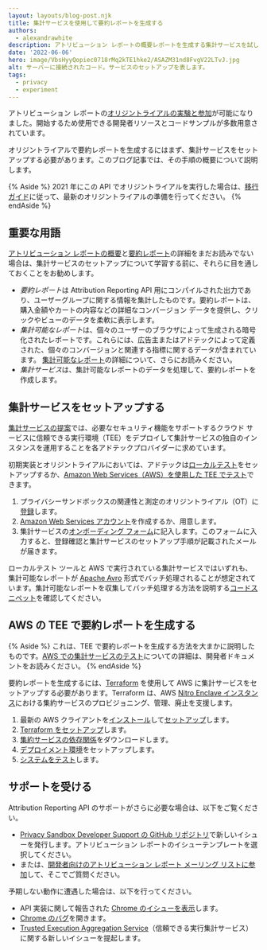 ```yaml
---
layout: layouts/blog-post.njk
title: 集計サービスを使用して要約レポートを生成する
authors:
  - alexandrawhite
description: アトリビューション レポートの概要レポートを生成する集計サービスを試して設定します。
date: '2022-06-06'
hero: image/VbsHyyQopiec0718rMq2kTE1hke2/ASAZM31nd8FvgV22LTvJ.jpg
alt: サーバーに接続されたコード。サービスのセットアップを表します。
tags:
  - privacy
  - experiment
---
```


アトリビューション レポートの[オリジントライアルの実験と参加](/docs/privacy-sandbox/attribution-reporting-experiment/)が可能になりました。開始するため使用できる開発者リソースとコードサンプルが多数用意されています。

オリジントライアルで要約レポートを生成するにはまず、集計サービスをセットアップする必要があります。このブログ記事では、その手順の概要について説明します。

{% Aside %} 2021 年にこの API でオリジントライアルを実行した場合は、[移行ガイド](https://docs.google.com/document/d/1NY7SScCYcPc9v5wtf_fVAikFxGQTAFvwldhExN1P03Y/edit?usp=sharing)に従って、最新のオリジントライアルの準備を行ってください。 {% endAside %}

## 重要な用語

[アトリビューション レポートの概要](/docs/privacy-sandbox/attribution-reporting-introduction/)と[要約レポート](/docs/privacy-sandbox/attribution-reporting/summary-reports/)の詳細をまだお読みでない場合は、集計サービスのセットアップについて学習する前に、それらに目を通しておくことをお勧めします。

- *要約レポート*は Attribution Reporting API 用にコンパイルされた出力であり、ユーザーグループに関する情報を集計したものです。要約レポートは、購入金額やカートの内容などの詳細なコンバージョン データを提供し、クリックやビューのデータを柔軟に表示します。
- *集計可能なレポート*は、個々のユーザーのブラウザによって生成される暗号化されたレポートです。これらには、広告主またはアドテックによって定義された、個々のコンバージョンと関連する指標に関するデータが含まれています。 [集計可能なレポート](https://github.com/WICG/conversion-measurement-api/blob/main/AGGREGATE.md)の詳細について、さらにお読みください。
- *集計サービス*は、集計可能なレポートのデータを処理して、要約レポートを作成します。

## 集計サービスをセットアップする

[集計サービスの提案](https://github.com/WICG/conversion-measurement-api/blob/main/AGGREGATION_SERVICE_TEE.md)では、必要なセキュリティ機能をサポートするクラウド サービスに信頼できる実行環境（TEE）をデプロイして集計サービスの独自のインスタンスを運用することを各アドテックプロバイダーに求めています。

初期実装とオリジントライアルにおいては、アドテックは[ローカルテスト](https://github.com/google/trusted-execution-aggregation-service/#set-up-local-testing)をセットアップするか、[Amazon Web Services（AWS）を使用した TEE でテスト](https://github.com/google/trusted-execution-aggregation-service/#test-on-aws-with-support-for-encrypted-reports)できます。

1. プライバシーサンドボックスの関連性と測定のオリジントライアル（OT）に[登録](/origintrials/#/view_trial/771241436187197441)します。
2. [Amazon Web Services アカウント](https://portal.aws.amazon.com/gp/aws/developer/registration/index.html)を作成するか、用意します。
3. 集計サービスの[オンボーディング フォーム](https://forms.gle/EHoecersGKhpcLPNA)に記入します。このフォームに入力すると、登録確認と集計サービスのセットアップ手順が記載されたメールが届きます。

ローカルテスト ツールと AWS で実行されている集計サービスではいずれも、集計可能なレポートが [Apache Avro](https://avro.apache.org/) 形式でバッチ処理されることが想定されています。集計可能なレポートを収集してバッチ処理する方法を説明する[コードスニペット](https://github.com/google/trusted-execution-aggregation-service/blob/main/COLLECTING.md)を確認してください。

## AWS の TEE で要約レポートを生成する

{% Aside %} これは、TEE で要約レポートを生成する方法を大まかに説明したものです。[AWS での集計サービスのテスト](https://github.com/google/trusted-execution-aggregation-service/#test-on-aws-with-support-for-encrypted-reports)についての詳細は、開発者ドキュメントをお読みください。 {% endAside %}

要約レポートを生成するには、[Terraform](https://www.terraform.io/) を使用して AWS に集計サービスをセットアップする必要があります。Terraform は、AWS [Nitro Enclave インスタンス](https://aws.amazon.com/ec2/nitro/nitro-enclaves/)における集約サービスのプロビジョニング、管理、廃止を支援します。

1. 最新の AWS クライアントを[インストール](https://docs.aws.amazon.com/cli/latest/userguide/getting-started-install.html)して[セットアップ](https://docs.aws.amazon.com/cli/latest/userguide/cli-configure-quickstart.html)します。
2. [Terraform をセットアップ](https://github.com/google/trusted-execution-aggregation-service/#set-up-terraform)します。
3. [集約サービスの依存関係](https://github.com/google/trusted-execution-aggregation-service/#download-dependencies)をダウンロードします。
4. [デプロイメント環境](https://github.com/google/trusted-execution-aggregation-service/#set-up-your-deployment-environment)をセットアップします。
5. [システムをテスト](https://github.com/google/trusted-execution-aggregation-service/#testing-the-system)します。

## サポートを受ける

Attribution Reporting API のサポートがさらに必要な場合は、以下をご覧ください。

- [Privacy Sandbox Developer Support の GitHub リポジトリ](https://github.com/GoogleChromeLabs/privacy-sandbox-dev-support/issues/new/choose)で新しいイシューを発行します。アトリビューション レポートのイシューテンプレートを選択してください。
- または、[開発者向けのアトリビューション レポート メーリング リストに参加](https://groups.google.com/u/1/a/chromium.org/g/attribution-reporting-api-dev)して、そこでご質問ください。

予期しない動作に遭遇した場合は、以下を行ってください。

- API 実装に関して報告された [Chrome のイシューを表示](https://bugs.chromium.org/p/chromium/issues/list?q=component%3AInternals%3EConversionMeasurement)します。
- [Chrome のバグ](https://crbug.com/new)を開きます。
- [Trusted Execution Aggregation Service](https://github.com/google/trusted-execution-aggregation-service/issues)（信頼できる実行集計サービス）に関する新しいイシューを提起します。
